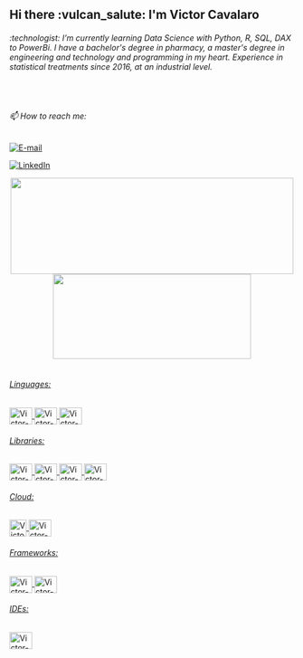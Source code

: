 <h2>Hi there :vulcan_salute: I'm Victor Cavalaro</h2>

<div>
<!---<h6>🔭 I’m currently working on ...</h6> --->
<h6>:technologist: I’m currently learning Data Science with Python, R, SQL, DAX to PowerBi.
I have a bachelor's degree in pharmacy, a master's degree in engineering and technology and programming in my heart. Experience in statistical treatments since 2016, at an industrial level.</h6>
 &nbsp;
<h6>📫 How to reach me:</h6>
 
[![E-mail](https://img.shields.io/badge/-Email-000?style=for-the-badge&logo=microsoft-outlook&logoColor=007BFF)](mailto:victor.cavalaro@yahoo.com)

[![LinkedIn](https://img.shields.io/badge/LinkedIn-000?style=for-the-badge&logo=linkedin&logoColor=0E76A8)](https://www.linkedin.com/in/adriano-paiva-dos-santos-193b8a214/)
 

<div align="center">
 <a href="https://github.com/cavalarovictor">
  <img height="170em" width="500em" src="https://github-readme-stats.vercel.app/api?username=cavalarovictor&show_icons=true&theme=dark&include_all_commits=true&count_private=true"/>
  <img height="150em"  width="350em" src="https://github-readme-stats.vercel.app/api/top-langs/?username=cavalarovictor&layout=compact&langs_count=7&theme=dark"/>
</div>

</div>
<div style="display: inline_block"><br>
<h6> Linguages:</h6>
  <img align="center" alt="Victor-Python" height="30" width="40" src="https://cdn.jsdelivr.net/gh/devicons/devicon/icons/python/python-original.svg" />
  <img align="center" alt="Victor-R" height="30" width="40" src="https://cdn.jsdelivr.net/gh/devicons/devicon/icons/r/r-original.svg" />
  <img align="center" alt="Victor-Js" height="30" width="40" src="https://cdn.jsdelivr.net/gh/devicons/devicon/icons/javascript/javascript-original.svg" />
  

  <h6> Libraries:</h6>
  <img align="center" alt="Victor-Pandas" height="30" width="40" src="https://cdn.jsdelivr.net/gh/devicons/devicon/icons/pandas/pandas-original-wordmark.svg" />
  <img align="center" alt="Victor-Numpy" height="30" width="40" src="https://cdn.jsdelivr.net/gh/devicons/devicon/icons/numpy/numpy-original-wordmark.svg" />
  <img align="center" alt="Victor-Seaborn" height="30" width="40" src="https://user-images.githubusercontent.com/104145773/171375260-c711bda4-ff6d-4693-9a91-b234744f13ad.svg" />
  <img align="center" alt="Victor-SKLearn" height="30" width="40" src="https://upload.wikimedia.org/wikipedia/commons/0/05/Scikit_learn_logo_small.svg" />

  <h6> Cloud:</h6>
  <img align="center" alt="Victor-AWS" height="30" width=";40" src="https://cdn.jsdelivr.net/gh/devicons/devicon/icons/amazonwebservices/amazonwebservices-original-wordmark.svg" />    <img align="center" alt="Victor-Apache" height="30" width="40" src="https://cdn.jsdelivr.net/gh/devicons/devicon/icons/apache/apache-original-wordmark.svg" />
  
  
  <h6> Frameworks:</h6>
  <img align="center" alt="Victor-Django" height="30" width="40" src="https://cdn.jsdelivr.net/gh/devicons/devicon/icons/django/django-plain.svg" />
  <img align="center" alt="Victor-bootstrap" height="30" width="40" src="https://cdn.jsdelivr.net/gh/devicons/devicon/icons/bootstrap/bootstrap-original.svg" />
  
  <h6> IDEs:</h6>
  <img align="center" alt="Victor-PYCHARM" height="30" width="40" src="https://cdn.jsdelivr.net/gh/devicons/devicon/icons/pycharm/pycharm-original.svg" />

